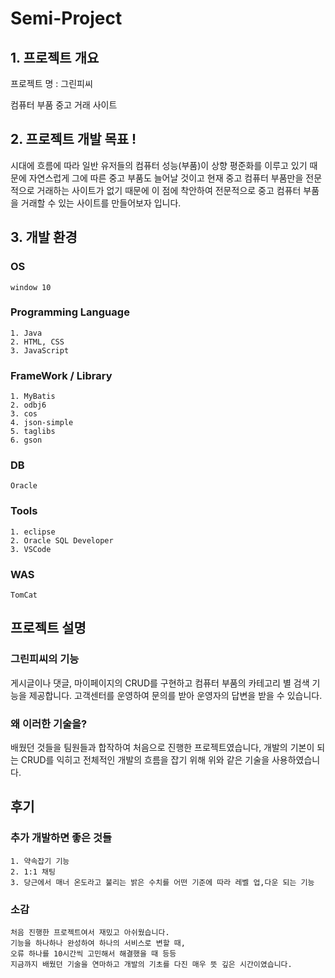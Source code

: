 # Semi-Project

## 1. 프로젝트 개요
 프로젝트 명 : 그린피씨

 컴퓨터 부품 중고 거래 사이트


## 2. 프로젝트 개발 목표 !
  시대에 흐름에 따라 일반 유저들의 컴퓨터 성능(부품)이 상향 평준화를 이루고 있기 때문에 자연스럽게 그에 따른 중고 부품도 늘어날 것이고
  현재 중고 컴퓨터 부품만을 전문적으로 거래하는 사이트가 없기 때문에 이 점에 착안하여 전문적으로 중고 컴퓨터 부품을 거래할 수 있는
  사이트를 만들어보자 입니다.

  
## 3. 개발 환경
  ### OS
    window 10

  ### Programming Language
    1. Java
    2. HTML, CSS
    3. JavaScript

  ### FrameWork / Library
    1. MyBatis
    2. odbj6
    3. cos
    4. json-simple
    5. taglibs
    6. gson

  ### DB
    Oracle

  ### Tools
    1. eclipse
    2. Oracle SQL Developer
    3. VSCode

  ### WAS
    TomCat


## 프로젝트 설명
  ### 그린피씨의 기능
  게시글이나 댓글, 마이페이지의 CRUD를 구현하고 컴퓨터 부품의 카테고리 별 검색 기능을 제공합니다.
  고객센터를 운영하여 문의를 받아 운영자의 답변을 받을 수 있습니다.

  ### 왜 이러한 기술을?
  배웠던 것들을 팀원들과 합작하여 처음으로 진행한 프로젝트였습니다,
  개발의 기본이 되는 CRUD를 익히고 전체적인 개발의 흐름을 잡기 위해 위와 같은 기술을 사용하였습니다.

  
## 후기
  ### 추가 개발하면 좋은 것들
    1. 약속잡기 기능
    2. 1:1 채팅
    3. 당근에서 매너 온도라고 불리는 밝은 수치를 어떤 기준에 따라 레벨 업,다운 되는 기능

  ### 소감
    처음 진행한 프로젝트여서 재밌고 아쉬웠습니다.
    기능을 하나하나 완성하여 하나의 서비스로 변할 때,
    오류 하나를 10시간씩 고민해서 해결했을 때 등등
    지금까지 배웠던 기술을 연마하고 개발의 기초를 다진 매우 뜻 깊은 시간이였습니다.
  
